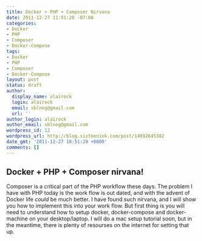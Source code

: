 ```yaml
---
title: Docker + PHP + Composer Nirvana
date: 2011-12-27 11:51:20 -07:00
categories:
- Docker
- PHP
- Composer
- Docker-Compose
tags:
- Docker
- PHP
- Composer
- Docker-Compose
layout: post
status: draft
author:
  display_name: alairock
  login: alairock
  email: sblnog@gmail.com
  url: ''
author_login: alairock
author_email: sblnog@gmail.com
wordpress_id: 12
wordpress_url: http://blog.sixteenink.com/post/14892645382
date_gmt: '2011-12-27 18:51:20 +0000'
comments: []
---
```


## Docker + PHP + Composer nirvana!

Composer is a critical part of the PHP workflow these days. The problem I have with PHP today is the work flow is out dated, and with the advent of Docker life *could* be much better. I have found such nirvana, and I will show you how to implement this into your work flow. But first thing is you will need to understand how to setup docker, docker-compose and docker-machine on your desktop/laptop. I will do a mac setup tutorial soon, but in the meantime, there is plenty of resourses on the internet for setting that up.